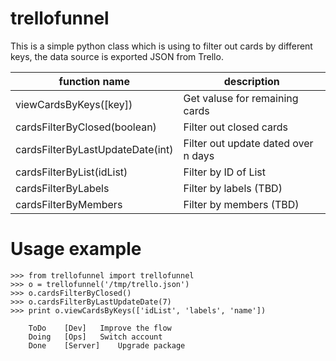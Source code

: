 # trellofunnel
This is a simple python class which is using to filter out cards by different keys, the data source is exported JSON from Trello.


|function name               | description                        |
-----------------------------|------------------------------------|
|viewCardsByKeys([key])      | Get valuse for remaining cards       |
|cardsFilterByClosed(boolean)| Filter out closed cards            |
|cardsFilterByLastUpdateDate(int) | Filter out update dated over n days|
|cardsFilterByList(idList)   | Filter by ID of List               | 
|cardsFilterByLabels         | Filter by labels (TBD)             |
|cardsFilterByMembers        | Filter by members (TBD)            |


# Usage example
```
>>> from trellofunnel import trellofunnel
>>> o = trellofunnel('/tmp/trello.json')
>>> o.cardsFilterByClosed()
>>> o.cardsFilterByLastUpdateDate(7)
>>> print o.viewCardsByKeys(['idList', 'labels', 'name'])

	ToDo 	[Dev]	Improve the flow
	Doing 	[Ops]	Switch account
	Done 	[Server]	Upgrade package
```
